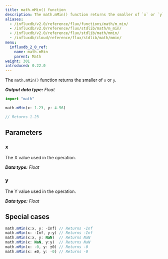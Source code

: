 ```yaml
---
title: math.mMin() function
description: The math.mMin() function returns the smaller of `x` or `y`.
aliases:
  - /influxdb/v2.0/reference/flux/functions/math/m_min/
  - /influxdb/v2.0/reference/flux/stdlib/math/m_min/
  - /influxdb/v2.0/reference/flux/stdlib/math/mmin/
  - /influxdb/cloud/reference/flux/stdlib/math/mmin/
menu:
  influxdb_2_0_ref:
    name: math.mMin
    parent: Math
weight: 301
introduced: 0.22.0
---
```


The `math.mMin()` function returns the smaller of `x` or `y`.

_**Output data type:** Float_

```js
import "math"

math.mMin(x: 1.23, y: 4.56)

// Returns 1.23
```

## Parameters

### x
The X value used in the operation.

_**Data type:** Float_

### y
The Y value used in the operation.

_**Data type:** Float_

## Special cases
```js
math.mMin(x:x, y: -Inf) // Returns -Inf
math.mMin(x: -Inf, y:y) // Returns -Inf
math.mMin(x:x, y: NaN)  // Returns NaN
math.mMin(x: NaN, y:y)  // Returns NaN
math.mMin(x: -0, y: ±0) // Returns -0
math.mMin(x: ±0, y: -0) // Returns -0
```
